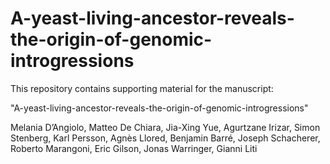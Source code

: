 # A-yeast-living-ancestor-reveals-the-origin-of-genomic-introgressions

This repository contains supporting material for the manuscript:

"A-yeast-living-ancestor-reveals-the-origin-of-genomic-introgressions"

Melania D’Angiolo, Matteo De Chiara, Jia-Xing Yue, Agurtzane Irizar, Simon Stenberg, Karl Persson, Agnès Llored, Benjamin Barré, Joseph Schacherer, Roberto Marangoni, Eric Gilson, Jonas Warringer, Gianni Liti
